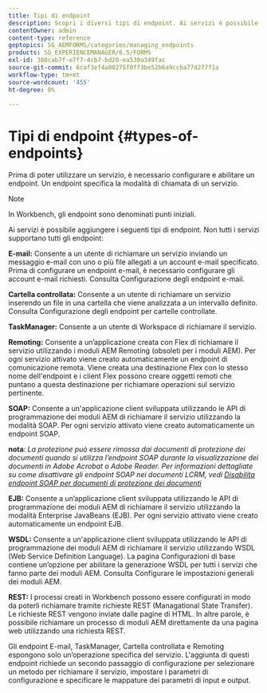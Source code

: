 ```yaml
---
title: Tipi di endpoint
description: Scopri i diversi tipi di endpoint. Ai servizi è possibile aggiungere diversi tipi di endpoint, ad esempio E-mail, Cartella controllata e molto altro ancora.
contentOwner: admin
content-type: reference
geptopics: SG_AEMFORMS/categories/managing_endpoints
products: SG_EXPERIENCEMANAGER/6.5/FORMS
exl-id: 380cab7f-e7f7-4cb7-bd20-ea530a349fac
source-git-commit: 6caf3ef4a00275f0f73be52b6a9ccba77d277f1a
workflow-type: tm+mt
source-wordcount: '455'
ht-degree: 0%

---
```


# Tipi di endpoint {#types-of-endpoints}

Prima di poter utilizzare un servizio, è necessario configurare e abilitare un endpoint. Un endpoint specifica la modalità di chiamata di un servizio.

>[!NOTE]
>
>In Workbench, gli endpoint sono denominati punti iniziali.

Ai servizi è possibile aggiungere i seguenti tipi di endpoint. Non tutti i servizi supportano tutti gli endpoint:

**E-mail:** Consente a un utente di richiamare un servizio inviando un messaggio e-mail con uno o più file allegati a un account e-mail specificato. Prima di configurare un endpoint e-mail, è necessario configurare gli account e-mail richiesti. Consulta Configurazione degli endpoint e-mail.

**Cartella controllata:** Consente a un utente di richiamare un servizio inserendo un file in una cartella che viene analizzata a un intervallo definito. Consulta Configurazione degli endpoint per cartelle controllate.

**TaskManager:** Consente a un utente di Workspace di richiamare il servizio.

**Remoting:** Consente a un’applicazione creata con Flex di richiamare il servizio utilizzando i moduli AEM Remoting (obsoleti per i moduli AEM). Per ogni servizio attivato viene creato automaticamente un endpoint di comunicazione remota. Viene creata una destinazione Flex con lo stesso nome dell&#39;endpoint e i client Flex possono creare oggetti remoti che puntano a questa destinazione per richiamare operazioni sul servizio pertinente.

**SOAP:** Consente a un&#39;applicazione client sviluppata utilizzando le API di programmazione dei moduli AEM di richiamare il servizio utilizzando la modalità SOAP. Per ogni servizio attivato viene creato automaticamente un endpoint SOAP.

**nota**: *La protezione può essere rimossa dai documenti di protezione dei documenti quando si utilizza l’endpoint SOAP durante la visualizzazione dei documenti in Adobe Acrobat o Adobe Reader. Per informazioni dettagliate su come disattivare gli endpoint SOAP nei documenti LCRM, vedi [Disabilita endpoint SOAP per documenti di protezione dei documenti](/help/forms/using/admin-help/configuring-client-server-options.md#disable-soap-endpoints-for-document-security-documents)*

**EJB:** Consente a un’applicazione client sviluppata utilizzando le API di programmazione dei moduli AEM di richiamare il servizio utilizzando la modalità Enterprise JavaBeans (EJB). Per ogni servizio attivato viene creato automaticamente un endpoint EJB.

**WSDL:** Consente a un&#39;applicazione client sviluppata utilizzando le API di programmazione dei moduli AEM di richiamare il servizio utilizzando WSDL (Web Service Definition Language). La pagina Configurazioni di base contiene un’opzione per abilitare la generazione WSDL per tutti i servizi che fanno parte dei moduli AEM. Consulta Configurare le impostazioni generali dei moduli AEM.

**REST:** I processi creati in Workbench possono essere configurati in modo da poterli richiamare tramite richieste REST (Managational State Transfer). Le richieste REST vengono inviate dalle pagine di HTML. In altre parole, è possibile richiamare un processo di moduli AEM direttamente da una pagina web utilizzando una richiesta REST.

Gli endpoint E-mail, TaskManager, Cartella controllata e Remoting espongono solo un’operazione specifica del servizio. L&#39;aggiunta di questi endpoint richiede un secondo passaggio di configurazione per selezionare un metodo per richiamare il servizio, impostare i parametri di configurazione e specificare le mappature dei parametri di input e output.
